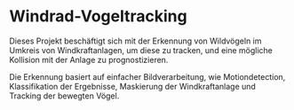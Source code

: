 # Windrad-Vogeltracking
Dieses Projekt beschäftigt sich mit der Erkennung von Wildvögeln im Umkreis von Windkraftanlagen,
um diese zu tracken, und eine mögliche Kollision mit der Anlage zu prognostizieren.

Die Erkennung basiert auf einfacher Bildverarbeitung, wie Motiondetection, Klassifikation der Ergebnisse,
Maskierung der Windkraftanlage und Tracking der bewegten Vögel.
